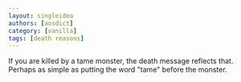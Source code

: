 ```yaml
---
layout: singleidea
authors: [aosdict]
category: [vanilla]
tags: [death reasons]
---
```

If you are killed by a tame monster, the death message reflects that. Perhaps as simple as putting the word "tame" before the monster.
